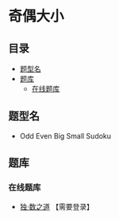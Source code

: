# 奇偶大小
<!-- START doctoc generated TOC please keep comment here to allow auto update -->
<!-- DON'T EDIT THIS SECTION, INSTEAD RE-RUN doctoc TO UPDATE -->
## 目录

- [题型名](#%E9%A2%98%E5%9E%8B%E5%90%8D)
- [题库](#%E9%A2%98%E5%BA%93)
  - [在线题库](#%E5%9C%A8%E7%BA%BF%E9%A2%98%E5%BA%93)

<!-- END doctoc generated TOC please keep comment here to allow auto update -->

## 题型名

- Odd Even Big Small Sudoku

## 题库

### 在线题库

- [独·数之道](http://www.sudokufans.org.cn/lx/game.index.php?type=8j) 【需要登录】
